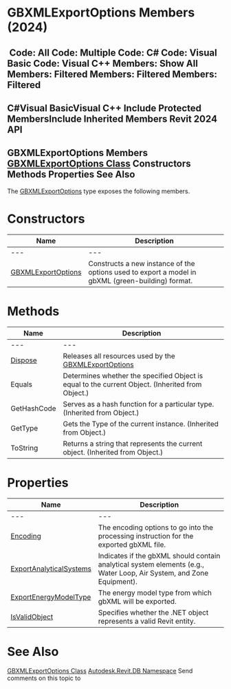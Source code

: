# GBXMLExportOptions Members (2024)

﻿
 Code: All Code: Multiple Code: C# Code: Visual Basic Code: Visual C++  Members: Show All Members: Filtered Members: Filtered Members: Filtered   
---  
C#Visual BasicVisual C++
Include Protected MembersInclude Inherited Members
Revit 2024 API  
---  
GBXMLExportOptions Members  
[GBXMLExportOptions Class](abb350ef-a773-7b70-6881-166e6f3c0a56.md "GBXMLExportOptions Class") Constructors Methods Properties See Also  
---  
The [GBXMLExportOptions](abb350ef-a773-7b70-6881-166e6f3c0a56.md "GBXMLExportOptions Class") type exposes the following members.
# Constructors
| Name | Description |
| --- | --- |
| --- | --- | --- |
| [GBXMLExportOptions](a4714450-fa1f-8f63-c3e3-ff4c195d662e.md "GBXMLExportOptions Constructor") | Constructs a new instance of the options used to export a model in gbXML (green-building) format. |

# Methods
| Name | Description |
| --- | --- |
| --- | --- | --- |
| [Dispose](9fc6ebfd-2f9c-1555-a24a-8ad845ee039d.md "Dispose Method") | Releases all resources used by the [GBXMLExportOptions](abb350ef-a773-7b70-6881-166e6f3c0a56.md "GBXMLExportOptions Class") |
| Equals | Determines whether the specified Object is equal to the current Object. (Inherited from Object.) |
| GetHashCode | Serves as a hash function for a particular type.  (Inherited from Object.) |
| GetType | Gets the Type of the current instance. (Inherited from Object.) |
| ToString | Returns a string that represents the current object. (Inherited from Object.) |

# Properties
| Name | Description |
| --- | --- |
| --- | --- | --- |
| [Encoding](2b7705c3-a448-6ff1-c27a-e1d06cbfba48.md "Encoding Property") | The encoding options to go into the processing instruction for the exported gbXML file. |
| [ExportAnalyticalSystems](f28f66f7-8c0a-0037-dade-20452bfbca9a.md "ExportAnalyticalSystems Property") | Indicates if the gbXML should contain analytical system elements (e.g., Water Loop, Air System, and Zone Equipment). |
| [ExportEnergyModelType](e0b8443f-e415-271a-5c9f-3c99cca13406.md "ExportEnergyModelType Property") | The energy model type from which gbXML will be exported. |
| [IsValidObject](83376d0b-7256-203e-c9b4-eb04c6c3a522.md "IsValidObject Property") | Specifies whether the .NET object represents a valid Revit entity. |

# See Also
[GBXMLExportOptions Class](abb350ef-a773-7b70-6881-166e6f3c0a56.md "GBXMLExportOptions Class")
[Autodesk.Revit.DB Namespace](87546ba7-461b-c646-cbb1-2cb8f5bff8b2.md "Autodesk.Revit.DB Namespace")
Send comments on this topic to 